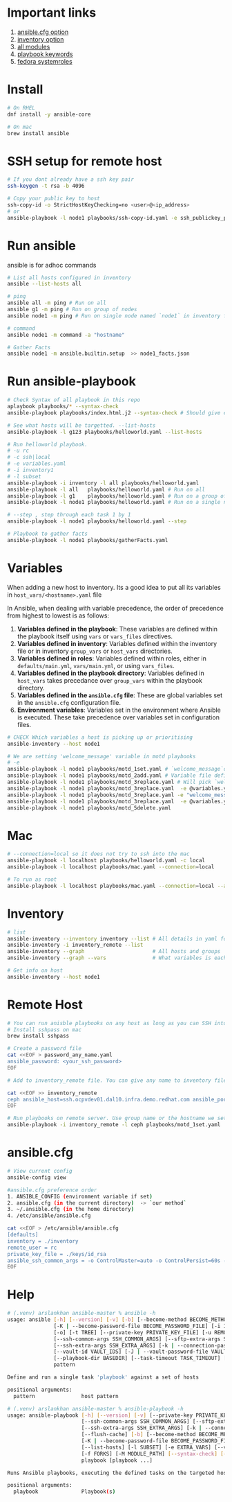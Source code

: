 # Important links
1. [ansible.cfg option](https://docs.ansible.com/ansible/2.9/reference_appendices/config.html#common-options)
2. [inventory option](https://docs.ansible.com/ansible/latest/inventory_guide/intro_inventory.html#connecting-to-hosts-behavioral-inventory-parameters)
3. [all modules](https://docs.ansible.com/ansible/latest/collections/index_module.html)
4. [playbook keywords](https://docs.ansible.com/ansible/latest/reference_appendices/playbooks_keywords.html)
5. [fedora systemroles](https://galaxy.ansible.com/ui/repo/published/fedora/linux_system_roles/content/)

# Install 
``` sh
# On RHEL
dnf install -y ansible-core

# On mac 
brew install ansible
```

# SSH setup for remote host
```sh
# If you dont already have a ssh key pair
ssh-keygen -t rsa -b 4096

# Copy your public key to host
ssh-copy-id -o StrictHostKeyChecking=no <user>@<ip_address>
# or
ansible-playbook -l node1 playbooks/ssh-copy-id.yaml -e ssh_publickey_path="~/.ssh/id_rsa.pub"
```
# Run ansible
ansible is for adhoc commands
``` sh
# List all hosts configured in inventory 
ansible --list-hosts all

# ping
ansible all -m ping # Run on all
ansible g1 -m ping # Run on group of nodes
ansible node1 -m ping # Run on single node named `node1` in inventory file

# command
ansible node1 -m command -a "hostname"

# Gather Facts
ansible node1 -m ansible.builtin.setup  >> node1_facts.json
```
# Run ansible-playbook
``` sh
# Check Syntax of all playbook in this repo
aplaybook playbooks/* --syntax-check      
ansible-playbook playbooks/index.html.j2 --syntax-check # Should give error

# See what hosts will be targetted. --list-hosts
ansible-playbook -l g123 playbooks/helloworld.yaml --list-hosts

# Run helloworld playbook.
# -u rc
# -c ssh|local
# -e variables.yaml
# -i inventory1
# -l subset 
ansible-playbook -i inventory -l all playbooks/helloworld.yaml
ansible-playbook -l all   playbooks/helloworld.yaml # Run on all
ansible-playbook -l g1    playbooks/helloworld.yaml # Run on a group of node
ansible-playbook -l node1 playbooks/helloworld.yaml # Run on a single node

# --step , step through each task 1 by 1
ansible-playbook -l node1 playbooks/helloworld.yaml --step

# Playbook to gather facts
ansible-playbook -l node1 playbooks/gatherFacts.yaml 
```

# Variables
When adding a new host to inventory. Its a good idea to put all its variables in `host_vars/<hostname>.yaml` file  

In Ansible, when dealing with variable precedence, the order of precedence from highest to lowest is as follows:
1. **Variables defined in the playbook**: These variables are defined within the playbook itself using `vars` or `vars_files` directives.
2. **Variables defined in inventory**: Variables defined within the inventory file or in inventory `group_vars` or `host_vars` directories.
3. **Variables defined in roles**: Variables defined within roles, either in `defaults/main.yml`, `vars/main.yml`, or using `vars_files`.
4. **Variables defined in the playbook directory**: Variables defined in `host_vars` takes precedance over `group_vars` within the playbook directory.
5. **Variables defined in the `ansible.cfg` file**: These are global variables set in the `ansible.cfg` configuration file.
6. **Environment variables**: Variables set in the environment where Ansible is executed. These take precedence over variables set in configuration files.
``` sh
# CHECK Which variables a host is picking up or prioritising
ansible-inventory --host node1

# We are setting 'welcome_message' variable in motd playbooks
# -e 
ansible-playbook -l node1 playbooks/motd_1set.yaml # `welcome_message`defined in playbook - Savy
ansible-playbook -l node1 playbooks/motd_2add.yaml # Variable file defined inside playbook. File is `variables.yaml` in this repo
ansible-playbook -l node1 playbooks/motd_3replace.yaml # Will pick `welcome_message` from `host_vars/node1.yaml` file
ansible-playbook -l node1 playbooks/motd_3replace.yaml  -e @variables.yaml # Give variables from a file
ansible-playbook -l node1 playbooks/motd_3replace.yaml -e "welcome_message='FROM CLI : Savvy!'" # Give variable value in CLI
ansible-playbook -l node1 playbooks/motd_3replace.yaml  -e @variables.yaml -e "welcome_message='FROM CLI - Defined Later : Savvy!'"  # If same variable is defined at two places and given to the playbook. The one defined later is given preference. `-e welcome_message="defined_later" in this case.
ansible-playbook -l node1 playbooks/motd_5delete.yaml
```

# Mac
``` sh
# --connection=local so it does not try to ssh into the mac
ansible-playbook -l localhost playbooks/helloworld.yaml -c local
ansible-playbook -l localhost playbooks/mac.yaml --connection=local

# To run as root
ansible-playbook -l localhost playbooks/mac.yaml --connection=local --ask-become-pass 
```

# Inventory
``` sh
# list 
ansible-inventory --inventory inventory --list # All details in yaml format
ansible-inventory -i inventory_remote --list
ansible-inventory --graph                      # All hosts and groups
ansible-inventory --graph --vars               # What variables is each host picking up

# Get info on host
ansible-inventory --host node1
```

# Remote Host
```sh
# You can run anisble playbooks on any host as long as you can SSH into that machine
# Install sshpass on mac
brew install sshpass

# Create a password file 
cat <<EOF > password_any_name.yaml
ansible_password: <your_ssh_password>
EOF

# Add to inventory_remote file. You can give any name to inventory file and reference in CLI

cat <<EOF >> inventory_remote
ceph ansible_host=ssh.ocpvdev01.dal10.infra.demo.redhat.com ansible_port=30087 ansible_user=lab-user ansible_password=@password_ceph.yml
EOF

# Run playbooks on remote server. Use group name or the hostname we set
ansible-playbook -i inventory_remote -l ceph playbooks/motd_1set.yaml 

```

# ansible.cfg
``` sh
# View current config
ansible-config view

#ansible.cfg preference order
1. ANSIBLE_CONFIG (environment variable if set)  
2. ansible.cfg (in the current directory)  -> `our method`
3. ~/.ansible.cfg (in the home directory)  
4. /etc/ansible/ansible.cfg  

cat <<EOF > /etc/ansible/ansible.cfg
[defaults]
inventory = ./inventory
remote_user = rc
private_key_file = ./keys/id_rsa
ansible_ssh_common_args = -o ControlMaster=auto -o ControlPersist=60s -o 
EOF
```


# Help 
``` sh
# (.venv) arslankhan ansible-master % ansible -h
usage: ansible [-h] [--version] [-v] [-b] [--become-method BECOME_METHOD] [--become-user BECOME_USER]
               [-K | --become-password-file BECOME_PASSWORD_FILE] [-i INVENTORY] [--list-hosts] [-l SUBSET] [-P POLL_INTERVAL] [-B SECONDS]
               [-o] [-t TREE] [--private-key PRIVATE_KEY_FILE] [-u REMOTE_USER] [-c CONNECTION] [-T TIMEOUT]
               [--ssh-common-args SSH_COMMON_ARGS] [--sftp-extra-args SFTP_EXTRA_ARGS] [--scp-extra-args SCP_EXTRA_ARGS]
               [--ssh-extra-args SSH_EXTRA_ARGS] [-k | --connection-password-file CONNECTION_PASSWORD_FILE] [-C] [-D] [-e EXTRA_VARS]
               [--vault-id VAULT_IDS] [-J | --vault-password-file VAULT_PASSWORD_FILES] [-f FORKS] [-M MODULE_PATH]
               [--playbook-dir BASEDIR] [--task-timeout TASK_TIMEOUT] [-a MODULE_ARGS] [-m MODULE_NAME]
               pattern

Define and run a single task 'playbook' against a set of hosts

positional arguments:
  pattern               host pattern

# (.venv) arslankhan ansible-master % ansible-playbook -h
usage: ansible-playbook [-h] [--version] [-v] [--private-key PRIVATE_KEY_FILE] [-u REMOTE_USER] [-c CONNECTION] [-T TIMEOUT]
                        [--ssh-common-args SSH_COMMON_ARGS] [--sftp-extra-args SFTP_EXTRA_ARGS] [--scp-extra-args SCP_EXTRA_ARGS]
                        [--ssh-extra-args SSH_EXTRA_ARGS] [-k | --connection-password-file CONNECTION_PASSWORD_FILE] [--force-handlers]
                        [--flush-cache] [-b] [--become-method BECOME_METHOD] [--become-user BECOME_USER]
                        [-K | --become-password-file BECOME_PASSWORD_FILE] [-t TAGS] [--skip-tags SKIP_TAGS] [-C] [-D] [-i INVENTORY]
                        [--list-hosts] [-l SUBSET] [-e EXTRA_VARS] [--vault-id VAULT_IDS] [-J | --vault-password-file VAULT_PASSWORD_FILES]
                        [-f FORKS] [-M MODULE_PATH] [--syntax-check] [--list-tasks] [--list-tags] [--step] [--start-at-task START_AT_TASK]
                        playbook [playbook ...]

Runs Ansible playbooks, executing the defined tasks on the targeted hosts.

positional arguments:
  playbook              Playbook(s)
```